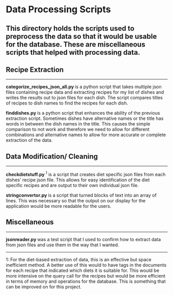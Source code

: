 # Data Processing Scripts

This directory holds the scripts used to preprocess the data so that it would be usable for the database. These are miscellaneous scripts that helped with processing data. 
---

## Recipe Extraction
---
<p>
  <strong> categorize_recipes_json_all.py </strong> is a python script that takes multiple json files containing recipe data and extracting recipes for my list of dishes and writes the results out to json files for each dish. The script compares titles of recipes to dish names to find the recipes for each dish. 
  
  <strong> finddishes.py </strong> is a python script that enhances the ability of the previous extraction script. Sometimes dishes have alternative names or the title has words in between the dish names in the title. This causes the simple comparison to not work and therefore we need to allow for different combinations and alternative names to allow for more accurate or complete extraction of the data. 
</p>

## Data Modification/ Cleaning
---
<p>
  <strong> checkdietstuff.py </strong> <sup>1</sup> is a script that creates diet specific json files from each dishes' recipe json file. This allows for easy identification of the diet specific recipes and are output to their own individual json file.  
  
  <strong> stringconvertor.py </strong> is a script that turned blocks of text into an array of lines. This was necessary so that the output on our display for the application would be more readable for the users. 
</p>

## Miscellaneous
---
<p>
  <strong> jsonreader.py </strong> was a test script that I used to confirm how to extract data from json files and use them in the way that I wanted. 
</p>

---

1: For the diet-based extraction of data, this is an effective but space inefficient method. A better use of this would to have tags in the documents for each recipe that indicated which diets it is suitable for. This would be more intensive on the query call for the recipes but would be more efficient in terms of memory and operations for the database. This is something that can be improved on for this project.  
